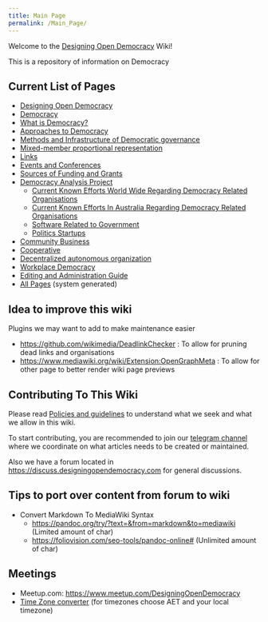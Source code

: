 ```yaml
---
title: Main Page
permalink: /Main_Page/
---
```


Welcome to the [Designing Open
Democracy](https://www.designingopendemocracy.com) Wiki!

This is a repository of information on Democracy

## Current List of Pages

- [Designing Open Democracy](/Designing_Open_Democracy "wikilink")
- [Democracy](/Democracy "wikilink")
- [What is Democracy?](/What_is_Democracy? "wikilink")
- [Approaches to Democracy](/Democracy_-_Approaches "wikilink")
- [Methods and Infrastructure of Democratic
  governance](/Methods_and_Infrastructure_of_Democratic_governance "wikilink")
- [Mixed-member proportional
  representation](/Mixed-member_proportional_representation "wikilink")
- [Links](/Links "wikilink")
- [Events and Conferences](/Events_and_Conferences "wikilink")
- [Sources of Funding and
  Grants](/Sources_of_Funding_and_Grants "wikilink")
- [Democracy Analysis Project](/Democracy_Analysis_Project "wikilink")
  - [Current Known Efforts World Wide Regarding Democracy Related
    Organisations](/Current_Known_Efforts_World_Wide_Regarding_Democracy_Related_Organisations "wikilink")
  - [Current Known Efforts In Australia Regarding Democracy Related
    Organisations](/Current_Known_Efforts_In_Australia_Regarding_Democracy_Related_Organisations "wikilink")
  - [Software Related to
    Government](/Software_Related_to_Government "wikilink")
  - [Politics Startups](https://angel.co/politics)
- [Community Business](/Community_Business "wikilink")
- [Cooperative](/Cooperative "wikilink")
- [Decentralized autonomous
  organization](/Decentralized_autonomous_organization "wikilink")
- [Workplace Democracy](/Workplace_Democracy "wikilink")
- [Editing and Administration
  Guide](/Editing_and_Administration_Guide "wikilink")
- [All Pages](/Special:AllPages "wikilink") (system generated)

## Idea to improve this wiki

Plugins we may want to add to make maintenance easier

- <https://github.com/wikimedia/DeadlinkChecker> : To allow for pruning
  dead links and organisations
- <https://www.mediawiki.org/wiki/Extension:OpenGraphMeta> : To allow
  for other page to better render wiki page previews

## Contributing To This Wiki

Please read [Policies and
guidelines](/Policies_and_guidelines "wikilink") to understand what we
seek and what we allow in this wiki.

To start contributing, you are recommended to join our [telegram
channel](https://t.me/joinchat/HNk_UBX8A7jBPJPbAZU5Zg) where we
coordinate on what articles needs to be created or maintained.

Also we have a forum located in
<https://discuss.designingopendemocracy.com> for general discussions.

## Tips to port over content from forum to wiki

- Convert Markdown To MediaWiki Syntax
  - <https://pandoc.org/try/?text=&from=markdown&to=mediawiki> (Limited
    amount of char)
  - <https://foliovision.com/seo-tools/pandoc-online#> (Unlimited amount
    of char)

## Meetings

- Meetup.com: <https://www.meetup.com/DesigningOpenDemocracy>
- [Time Zone
  converter](https://www.timeanddate.com/worldclock/converter.html?iso=20210515T020000&p1=70&p2=tz_aet)
  (for timezones choose AET and your local timezone)
